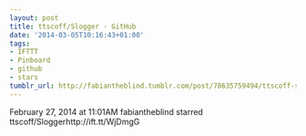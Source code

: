 ```yaml
---
layout: post
title: ttscoff/Slogger · GitHub
date: '2014-03-05T10:16:43+01:00'
tags:
- IFTTT
- Pinboard
- github
- stars
tumblr_url: http://fabiantheblind.tumblr.com/post/78635759494/ttscoff-slogger-github
---
```

February 27, 2014 at 11:01AM
fabiantheblind starred ttscoff/Sloggerhttp://ift.tt/WjDmgG
